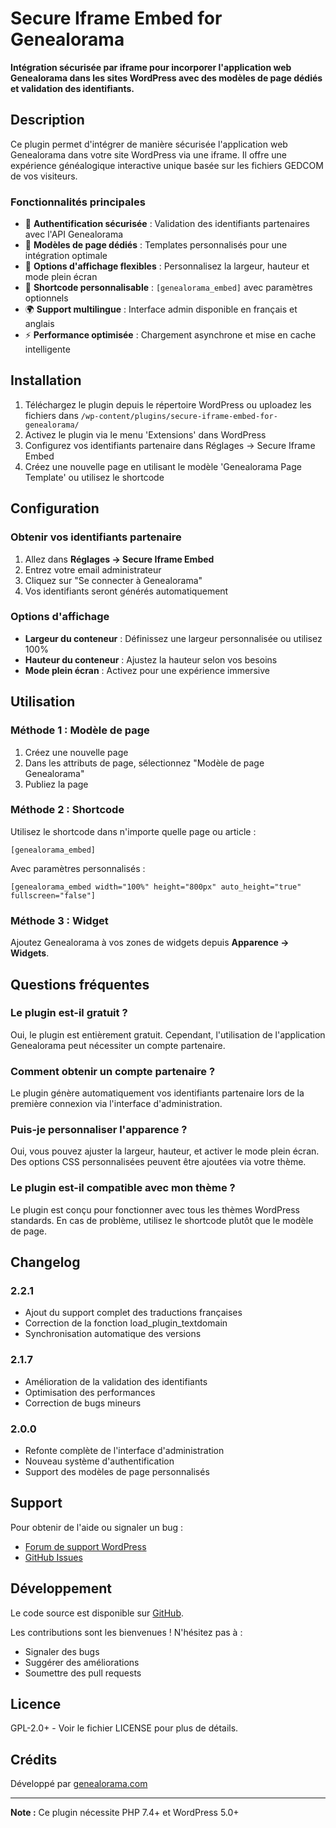 # Secure Iframe Embed for Genealorama

**Intégration sécurisée par iframe pour incorporer l'application web Genealorama dans les sites WordPress avec des modèles de page dédiés et validation des identifiants.**

## Description

Ce plugin permet d'intégrer de manière sécurisée l'application web Genealorama dans votre site WordPress via une iframe. Il offre une expérience généalogique interactive unique basée sur les fichiers GEDCOM de vos visiteurs.

### Fonctionnalités principales

- 🔐 **Authentification sécurisée** : Validation des identifiants partenaires avec l'API Genealorama
- 📄 **Modèles de page dédiés** : Templates personnalisés pour une intégration optimale
- 🎨 **Options d'affichage flexibles** : Personnalisez la largeur, hauteur et mode plein écran
- 🔧 **Shortcode personnalisable** : `[genealorama_embed]` avec paramètres optionnels
- 🌍 **Support multilingue** : Interface admin disponible en français et anglais
- ⚡ **Performance optimisée** : Chargement asynchrone et mise en cache intelligente

## Installation

1. Téléchargez le plugin depuis le répertoire WordPress ou uploadez les fichiers dans `/wp-content/plugins/secure-iframe-embed-for-genealorama/`
2. Activez le plugin via le menu 'Extensions' dans WordPress
3. Configurez vos identifiants partenaire dans Réglages → Secure Iframe Embed
4. Créez une nouvelle page en utilisant le modèle 'Genealorama Page Template' ou utilisez le shortcode

## Configuration

### Obtenir vos identifiants partenaire

1. Allez dans **Réglages → Secure Iframe Embed**
2. Entrez votre email administrateur
3. Cliquez sur "Se connecter à Genealorama"
4. Vos identifiants seront générés automatiquement

### Options d'affichage

- **Largeur du conteneur** : Définissez une largeur personnalisée ou utilisez 100%
- **Hauteur du conteneur** : Ajustez la hauteur selon vos besoins
- **Mode plein écran** : Activez pour une expérience immersive

## Utilisation

### Méthode 1 : Modèle de page

1. Créez une nouvelle page
2. Dans les attributs de page, sélectionnez "Modèle de page Genealorama"
3. Publiez la page

### Méthode 2 : Shortcode

Utilisez le shortcode dans n'importe quelle page ou article :

```
[genealorama_embed]
```

Avec paramètres personnalisés :

```
[genealorama_embed width="100%" height="800px" auto_height="true" fullscreen="false"]
```

### Méthode 3 : Widget

Ajoutez Genealorama à vos zones de widgets depuis **Apparence → Widgets**.

## Questions fréquentes

### Le plugin est-il gratuit ?

Oui, le plugin est entièrement gratuit. Cependant, l'utilisation de l'application Genealorama peut nécessiter un compte partenaire.

### Comment obtenir un compte partenaire ?

Le plugin génère automatiquement vos identifiants partenaire lors de la première connexion via l'interface d'administration.

### Puis-je personnaliser l'apparence ?

Oui, vous pouvez ajuster la largeur, hauteur, et activer le mode plein écran. Des options CSS personnalisées peuvent être ajoutées via votre thème.

### Le plugin est-il compatible avec mon thème ?

Le plugin est conçu pour fonctionner avec tous les thèmes WordPress standards. En cas de problème, utilisez le shortcode plutôt que le modèle de page.

## Changelog

### 2.2.1
- Ajout du support complet des traductions françaises
- Correction de la fonction load_plugin_textdomain
- Synchronisation automatique des versions

### 2.1.7
- Amélioration de la validation des identifiants
- Optimisation des performances
- Correction de bugs mineurs

### 2.0.0
- Refonte complète de l'interface d'administration
- Nouveau système d'authentification
- Support des modèles de page personnalisés

## Support

Pour obtenir de l'aide ou signaler un bug :
- [Forum de support WordPress](https://wordpress.org/support/plugin/secure-iframe-embed-for-genealorama/)
- [GitHub Issues](https://github.com/frankbracq/genealorama4wp/issues)

## Développement

Le code source est disponible sur [GitHub](https://github.com/frankbracq/genealorama4wp).

Les contributions sont les bienvenues ! N'hésitez pas à :
- Signaler des bugs
- Suggérer des améliorations
- Soumettre des pull requests

## Licence

GPL-2.0+ - Voir le fichier LICENSE pour plus de détails.

## Crédits

Développé par [genealorama.com](https://genealorama.com)

---

**Note :** Ce plugin nécessite PHP 7.4+ et WordPress 5.0+